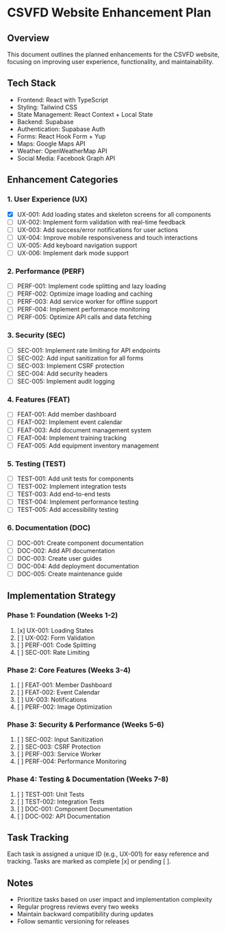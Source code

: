 # CSVFD Website Enhancement Plan

## Overview
This document outlines the planned enhancements for the CSVFD website, focusing on improving user experience, functionality, and maintainability.

## Tech Stack
- Frontend: React with TypeScript
- Styling: Tailwind CSS
- State Management: React Context + Local State
- Backend: Supabase
- Authentication: Supabase Auth
- Forms: React Hook Form + Yup
- Maps: Google Maps API
- Weather: OpenWeatherMap API
- Social Media: Facebook Graph API

## Enhancement Categories

### 1. User Experience (UX)
- [x] UX-001: Add loading states and skeleton screens for all components
- [ ] UX-002: Implement form validation with real-time feedback
- [ ] UX-003: Add success/error notifications for user actions
- [ ] UX-004: Improve mobile responsiveness and touch interactions
- [ ] UX-005: Add keyboard navigation support
- [ ] UX-006: Implement dark mode support

### 2. Performance (PERF)
- [ ] PERF-001: Implement code splitting and lazy loading
- [ ] PERF-002: Optimize image loading and caching
- [ ] PERF-003: Add service worker for offline support
- [ ] PERF-004: Implement performance monitoring
- [ ] PERF-005: Optimize API calls and data fetching

### 3. Security (SEC)
- [ ] SEC-001: Implement rate limiting for API endpoints
- [ ] SEC-002: Add input sanitization for all forms
- [ ] SEC-003: Implement CSRF protection
- [ ] SEC-004: Add security headers
- [ ] SEC-005: Implement audit logging

### 4. Features (FEAT)
- [ ] FEAT-001: Add member dashboard
- [ ] FEAT-002: Implement event calendar
- [ ] FEAT-003: Add document management system
- [ ] FEAT-004: Implement training tracking
- [ ] FEAT-005: Add equipment inventory management

### 5. Testing (TEST)
- [ ] TEST-001: Add unit tests for components
- [ ] TEST-002: Implement integration tests
- [ ] TEST-003: Add end-to-end tests
- [ ] TEST-004: Implement performance testing
- [ ] TEST-005: Add accessibility testing

### 6. Documentation (DOC)
- [ ] DOC-001: Create component documentation
- [ ] DOC-002: Add API documentation
- [ ] DOC-003: Create user guides
- [ ] DOC-004: Add deployment documentation
- [ ] DOC-005: Create maintenance guide

## Implementation Strategy

### Phase 1: Foundation (Weeks 1-2)
1. [x] UX-001: Loading States
2. [ ] UX-002: Form Validation
3. [ ] PERF-001: Code Splitting
4. [ ] SEC-001: Rate Limiting

### Phase 2: Core Features (Weeks 3-4)
1. [ ] FEAT-001: Member Dashboard
2. [ ] FEAT-002: Event Calendar
3. [ ] UX-003: Notifications
4. [ ] PERF-002: Image Optimization

### Phase 3: Security & Performance (Weeks 5-6)
1. [ ] SEC-002: Input Sanitization
2. [ ] SEC-003: CSRF Protection
3. [ ] PERF-003: Service Worker
4. [ ] PERF-004: Performance Monitoring

### Phase 4: Testing & Documentation (Weeks 7-8)
1. [ ] TEST-001: Unit Tests
2. [ ] TEST-002: Integration Tests
3. [ ] DOC-001: Component Documentation
4. [ ] DOC-002: API Documentation

## Task Tracking
Each task is assigned a unique ID (e.g., UX-001) for easy reference and tracking. Tasks are marked as complete [x] or pending [ ].

## Notes
- Prioritize tasks based on user impact and implementation complexity
- Regular progress reviews every two weeks
- Maintain backward compatibility during updates
- Follow semantic versioning for releases 